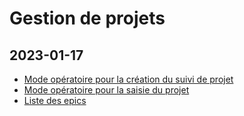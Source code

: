 # Gestion de projets

## 2023-01-17
- [Mode opératoire pour la création du suivi de projet](assets/jira_init.pdf)
- [Mode opératoire pour la saisie du projet](fiche-projet/assets/jira_init.pdf)
- [Liste des epics](/fiche-projet/assets/jira_init.pdf)
